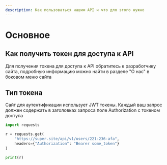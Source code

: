 ```yaml
---
description: Как пользоваться нашим API и что для этого нужно
---
```


# Основное

## Как получить токен для доступа к API

Для получения токена для доступа к API обратитесь к разработчику сайта, подробную информацию можно найти в разделе "О нас" в боковом меню сайта

## Тип токена

Сайт для аутентификации использует JWT токены. Каждый ваш запрос должен содержать в заголовках запроса поле Authorization с токеном доступа

```python
import requests

r = requests.get(
    "https://super.site/api/v1/users/221-236-afa", 
    headers={"Authorization": "Bearer some_token"}
)

print(r)
```
